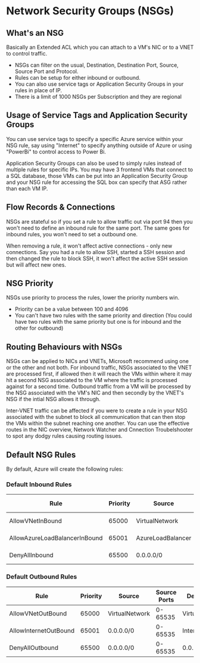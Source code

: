 # Network Security Groups (NSGs)
## What's an NSG
Basically an Extended ACL which you can attach to a VM's NIC or to a VNET to control traffic.

- NSGs can filter on the usual, Destination, Destination Port, Source, Source Port and Protocol.
- Rules can be setup for either inbound or outbound.
- You can also use service tags or Application Security Groups in your rules in place of IP.
- There is a limit of 1000 NSGs per Subscription and they are regional

## Usage of Service Tags and Application Security Groups
You can use service tags to specify a specific Azure service within your NSG rule, say using "Internet" to specify anything outside of Azure or using "PowerBi" to control access to Power Bi.

Application Security Groups can also be used to simply rules instead of multiple rules for specific IPs. You may have 3 frontend VMs that connect to a SQL database, those VMs can be put into an Application Security Group and your NSG rule for accessing the SQL box can specify that ASG rather than each VM IP.

## Flow Records & Connections
NSGs are stateful so if you set a rule to allow traffic out via port 94 then you won't need to define an inbound rule for the same port. The same goes for inbound rules, you won't need to set a outbound one.

When removing a rule, it won't affect active connections - only new connections. Say you had a rule to allow SSH, started a SSH session and then changed the rule to block SSH, it won't affect the active SSH session but will affect new ones.

## NSG Priority
NSGs use priority to process the rules, lower the priority numbers win.
- Priority can be a value between 100 and 4096
- You can't have two rules with the same priority and direction (You could have two rules with the same priority but one is for inbound and the other for outbound)

## Routing Behaviours with NSGs
NSGs can be applied to NICs and VNETs, Microsoft recommend using one or the other and not both. For inbound traffic, NSGs associated to the VNET are processed first, if allowed then it will reach the VMs within where it may hit a second NSG associated to the VM where the traffic is processed against for a second time. Outbound traffic from a VM will be processed by the NSG associated with the VM's NIC and then secondly by the VNET's NSG if the intial NSG allows it through. 

Inter-VNET traffic can be affected if you were to create a rule in your NSG associated with the subnet to block all communication that can then stop the VMs within the subnet reaching one another. You can use the effective routes in the NIC overview, Network Watcher and Cnnection Troubelshooter to spot any dodgy rules causing routing issues.

## Default NSG Rules
By default, Azure will create the following rules:
### Default Inbound Rules

| Rule | Priority | Source | Source Ports | Destination | Destination Ports | Protocol | Access |
| ---|---|---|---|---|---|---|---|
| AllowVNetInBound | 65000 | VirtualNetwork | 0-65535 | VirtualNetwork | 0-65535 | Any | Allow |
| AllowAzureLoadBalancerInBound | 65001 | AzureLoadBalancer | 0-65535 | 0.0.0.0/0 | 0-65535 | Any | Allow |
| DenyAllInbound | 65500 | 0.0.0.0/0 | 0-65535 | 0.0.0.0/0 | 0-65535 | Any | Deny |

### Default Outbound Rules

| Rule | Priority | Source | Source Ports | Destination | Destination Ports | Protocol | Access |
| ---|---|---|---|---|---|---|---|
| AllowVNetOutBound | 65000 | VirtualNetwork | 0-65535 | VirtualNetwork | 0-65535 | Any | Allow |
| AllowInternetOutBound | 65001 | 0.0.0.0/0 | 0-65535 | Internet | 0-65535 | Any | Allow |
| DenyAllOutbound | 65500 | 0.0.0.0/0 | 0-65535 | 0.0.0.0/0 | 0-65535 | Any | Deny |

